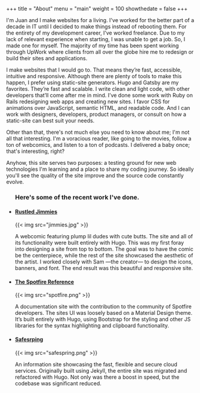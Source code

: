 +++
title = "About"
menu = "main"
weight = 100
showthedate = false
+++

I'm Juan and I make websites for a living. I've worked for the better part of a decade in IT until I decided to make things instead of rebooting them. For the entirety of my development career, I’ve worked freelance. Due to my lack of relevant experience when starting, I was unable to get a job. So, I made one for myself. The majority of my time has been spent working through UpWork where clients from all over the globe hire me to redesign or build their sites and applications.

I make websites that I would go to. That means they’re fast, accessible, intuitive and responsive. Although there are plenty of tools to make this happen, I prefer using static-site generators. Hugo and Gatsby are my favorites. They’re fast and scalable. I write clean and light code, with other developers that’ll come after me in mind. I’ve done some work with Ruby on Rails redesigning web apps and creating new sites. I favor CSS for animations over JavaScript, semantic HTML, and readable code. And I can work with designers, developers, product managers, or consult on how a static-site can best suit your needs.

Other than that, there's not much else you need to know about me; I'm not all that interesting. I'm a voracious reader, like going to the movies, follow a ton of webcomics, and listen to a ton of podcasts. I delivered a baby once; that's interesting, right?

Anyhow, this site serves two purposes: a testing ground for new web technologies I'm learning and a place to share my coding journey. So ideally you'll see the quality of the site improve and the source code constantly evolve.

<!-- Portfolio -->
<ul id="portfolio">
  <h3>Here's some of the recent work I've done.</h3>
  <li>
    <h4><a href="https://www.rustledjimmies.net" target="_blank" rel="nofollow">Rustled Jimmies</a></h4>
    {{< img src="jimmies.jpg" >}}
    <p>A webcomic featuring plump lil dudes with cute butts. The site and all of its functionality were built entirely with Hugo. This was my first foray into designing a site from top to bottom. The goal was to have the comic be the centerpiece, while the rest of the site showcased the aesthetic of the artist. I worked closely with Sam —the creator— to design the icons, banners, and font. The end result was this beautiful and responsive site.</p>
  </li>
  <li>
    <h4><a href="https://www.sf-ref.com" target="_blank" rel="nofollow">The Spotfire Reference</a></h4>
    {{< img src="spotfire.png" >}}
    <p>A documentation site with the contribution to the community of Spotfire developers. The sites UI was loosely based on a Material Design theme. It’s built entirely with Hugo, using Bootstrap for the styling and other JS libraries for the syntax highlighting and clipboard functionality.</p>
  </li>
  <li>
    <h4><a href="https://www.safespring.com" target="_blank" rel="nofollow">Safesrping</a></h4>
    {{< img src="safespring.png" >}}
    <p>An information site showcasing the fast, flexible and secure cloud services. Originally built using Jekyll, the entire site was migrated and refactored with Hugo. Not only was there a boost in speed, but the codebase was significant reduced.</p>
  </li>
</ul>
